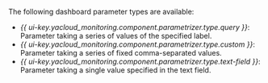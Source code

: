 The following dashboard parameter types are available:

* *{{ ui-key.yacloud_monitoring.component.parametrizer.type.query }}*: Parameter taking a series of values of the specified label.
* *{{ ui-key.yacloud_monitoring.component.parametrizer.type.custom }}*: Parameter taking a series of fixed comma-separated values.
* *{{ ui-key.yacloud_monitoring.component.parametrizer.type.text-field }}*: Parameter taking a single value specified in the text field.